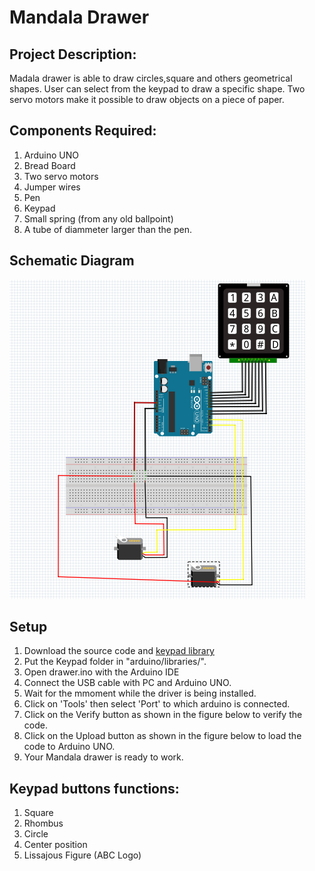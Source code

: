 # Mandala Drawer
## Project Description:
Madala drawer is able to draw  circles,square and others geometrical shapes. User can select from the keypad to draw a specific shape.
Two servo motors make it possible to draw objects on a piece of paper.

## Components Required:
1.	Arduino UNO
2.	Bread Board
3.	Two servo motors
4.	Jumper wires 
5.	Pen
6.	Keypad
7.	Small spring (from any old ballpoint)
8.	A tube of diammeter larger than the pen.

## Schematic Diagram
![Schematic](https://github.com/artyar-tui/mandala-drawer/blob/master/Schematic/Schematic.PNG)

## Setup
1. Download the source code and [keypad library](http://playground.arduino.cc/Code/Keypad#Download)
2. Put the Keypad folder in "arduino/libraries/".
3. Open drawer.ino with the Arduino IDE 
4. Connect the USB cable with PC and Arduino UNO. 
5. Wait for the mmoment while the driver is being installed.
6. Click on 'Tools' then select 'Port' to which arduino is connected.
7. Click on the Verify button as shown in the figure below to verify the code.
8. Click on the Upload button as shown in the figure below to load the code to Arduino UNO.
9. Your Mandala drawer is ready to work.

## Keypad buttons functions:
1.  Square
2.  Rhombus
3.  Circle
4.  Center position
5.  Lissajous Figure (ABC Logo)
